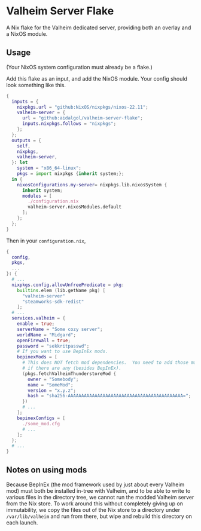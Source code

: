 # Valheim Server Flake
A Nix flake for the Valheim dedicated server, providing both an overlay and a NixOS module.

## Usage
(Your NixOS system configuration must already be a flake.)

Add this flake as an input, and add the NixOS module.  Your config should look something like this.
```nix
{
  inputs = {
    nixpkgs.url = "github:NixOS/nixpkgs/nixos-22.11";
    valheim-server = {
      url = "github:aidalgol/valheim-server-flake";
      inputs.nixpkgs.follows = "nixpkgs";
    };
  };
  outputs = {
    self,
    nixpkgs,
    valheim-server,
  }: let
    system = "x86_64-linux";
    pkgs = import nixpkgs {inherit system;};
  in {
    nixosConfigurations.my-server= nixpkgs.lib.nixosSystem {
      inherit system;
      modules = [
        ./configuration.nix
        valheim-server.nixosModules.default
      ];
    };
  };
}
```

Then in your `configuration.nix`,
```nix
{
  config,
  pkgs,
  ...  
}: {
  # ...
  nixpkgs.config.allowUnfreePredicate = pkg:
    builtins.elem (lib.getName pkg) [
      "valheim-server"
      "steamworks-sdk-redist"
    ];
  # ...
  services.valheim = {
    enable = true;
    serverName = "Some cozy server";
    worldName = "Midgard";
    openFirewall = true;
    password = "sekkritpasswd";
    # If you want to use BepInEx mods.
    bepinexMods = [
      # This does NOT fetch mod dependencies.  You need to add those manually,
      # if there are any (besides BepInEx).
      (pkgs.fetchValheimThunderstoreMod {
        owner = "Somebody";
        name = "SomeMod";
        version = "x.y.z";
        hash = "sha256-AAAAAAAAAAAAAAAAAAAAAAAAAAAAAAAAAAAAAAAAAAA=";
      })
      # ...
    ];
    bepinexConfigs = [
      ./some_mod.cfg
      # ...
    ];
  };
  # ...
}
```

## Notes on using mods
Because BepInEx (the mod framework used by just about every Valheim mod) must both be installed in-tree with Valheim, and to be able to write to various files in the directory tree, we cannot run the modded Valheim server from the Nix store.  To work around this without completely giving up on immutability, we copy the files out of the Nix store to a directory under `/var/lib/valheim` and run from there, but wipe and rebuild this directory on each launch.
